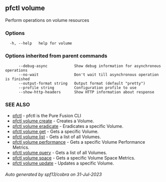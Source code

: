 ## pfctl volume

Perform operations on volume resources

### Options

```
  -h, --help   help for volume
```

### Options inherited from parent commands

```
      --debug-async            Show debug information for asynchronous operations
      --no-wait                Don't wait till asynchronous operation is finished
      --output-format string   Output format (default "pretty")
      --profile string         Configuration profile to use
      --show-http-headers      Show HTTP information about response
```

### SEE ALSO

* [pfctl](pfctl.md)	 - pfctl is the Pure Fusion CLI
* [pfctl volume create](pfctl_volume_create.md)	 - Creates a Volume.
* [pfctl volume eradicate](pfctl_volume_eradicate.md)	 - Eradicates a specific Volume.
* [pfctl volume get](pfctl_volume_get.md)	 - Gets a specific Volume.
* [pfctl volume list](pfctl_volume_list.md)	 - Gets a list of all Volumes.
* [pfctl volume performance](pfctl_volume_performance.md)	 - Gets a specific Volume Performance Metrics.
* [pfctl volume query](pfctl_volume_query.md)	 - Gets a list of all Volumes.
* [pfctl volume space](pfctl_volume_space.md)	 - Gets a specific Volume Space Metrics.
* [pfctl volume update](pfctl_volume_update.md)	 - Updates a specific Volume.

###### Auto generated by spf13/cobra on 31-Jul-2023
